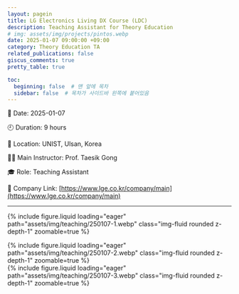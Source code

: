```yaml
---
layout: pagein
title: LG Electronics Living DX Course (LDC)
description: Teaching Assistant for Theory Education
# img: assets/img/projects/pintos.webp
date: 2025-01-07 09:00:00 +09:00
category: Theory Education TA
related_publications: false
giscus_comments: true
pretty_table: true

toc:
  beginning: false  # 맨 앞에 목차
  sidebar: false  # 목차가 사이드바 왼쪽에 붙어있음
---
```



📅 Date: 2025-01-07  

🕘 Duration: 9 hours  

📍 Location: UNIST, Ulsan, Korea

👨‍🏫 Main Instructor: Prof. Taesik Gong  

🎓 Role: Teaching Assistant  

🔗 Company Link: [https://www.lge.co.kr/company/main](https://www.lge.co.kr/company/main)


---


{% include figure.liquid loading="eager" path="assets/img/teaching/250107-1.webp" class="img-fluid rounded z-depth-1" zoomable=true %} 

<div class="row mt-3">
    <div class="col-sm mt-3 mt-md-0">
        {% include figure.liquid loading="eager" path="assets/img/teaching/250107-2.webp" class="img-fluid rounded z-depth-1" zoomable=true %}
    </div>
    <div class="col-sm mt-3 mt-md-0">
        {% include figure.liquid loading="eager" path="assets/img/teaching/250107-3.webp" class="img-fluid rounded z-depth-1" zoomable=true %}
    </div>
</div>